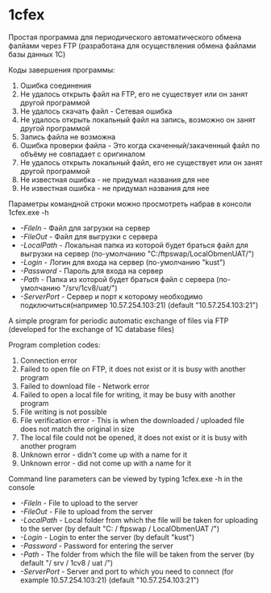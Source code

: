 # 1cfex

Простая программа для периодического автоматического обмена фалйами через FTP (разработана для осуществления обмена файлами базы данных 1С)

Коды завершения программы:

1. Ошибка соединения
2. Не удалось открыть файл на FTP, его не существует или он занят другой программой  
3. Не удалось скачать файл - Сетевая ошибка  
4. Не удалось открыть локальный файл на запись, возможно он занят другой программой
5. Запись файла не возможна
6. Ошибка проверки файла - Это когда скаченный/закаченный файл по объёму не совпадает с оригиналом
7. Не удалось открыть локальный файл, его не существует или он занят другой программой
8. Не известная ошибка - не придумал названия для нее
9. Не известная ошибка - не придумал названия для нее

Параметры командной строки можно просмотреть набрав в консоли 1cfex.exe -h

- *-FileIn*  - Файл для загрузки на сервер
- *-FileOut*  - Файл для выгрузки с сервера
- *-LocalPath* - Локальная папка из которой будет браться файл для выгрузки на сервер (по-умолчанию "C:/ftpswap/LocalObmenUAT/")
- *-Login* - Логин для входа на сервер (по-умолчанию "kust")
- *-Password* - Пароль для входа на сервер
- *-Path* - Папка из которой будет браться файл с сервера (по-умолчанию "/srv/1cv8/uat/")
- *-ServerPort* - Сервер и порт к которому необходимо подключиться(например 10.57.254.103:21) (default "10.57.254.103:21")

A simple program for periodic automatic exchange of files via FTP (developed for the exchange of 1C database files)

Program completion codes:

1. Connection error
2. Failed to open file on FTP, it does not exist or it is busy with another program
3. Failed to download file - Network error
4. Failed to open a local file for writing, it may be busy with another program
5. File writing is not possible
6. File verification error - This is when the downloaded / uploaded file does not match the original in size
7. The local file could not be opened, it does not exist or it is busy with another program
8. Unknown error - didn't come up with a name for it
9. Unknown error - did not come up with a name for it

Command line parameters can be viewed by typing 1cfex.exe -h in the console

- *-FileIn* - File to upload to the server
- *-FileOut* - File to upload from the server
- *-LocalPath* - Local folder from which the file will be taken for uploading to the server (by default "C: / ftpswap / LocalObmenUAT /")
- *-Login* - Login to enter the server (by default "kust")
- *-Password* - Password for entering the server
- *-Path* - The folder from which the file will be taken from the server (by default "/ srv / 1cv8 / uat /")
- *-ServerPort* - Server and port to which you need to connect (for example 10.57.254.103:21) (default "10.57.254.103:21")

